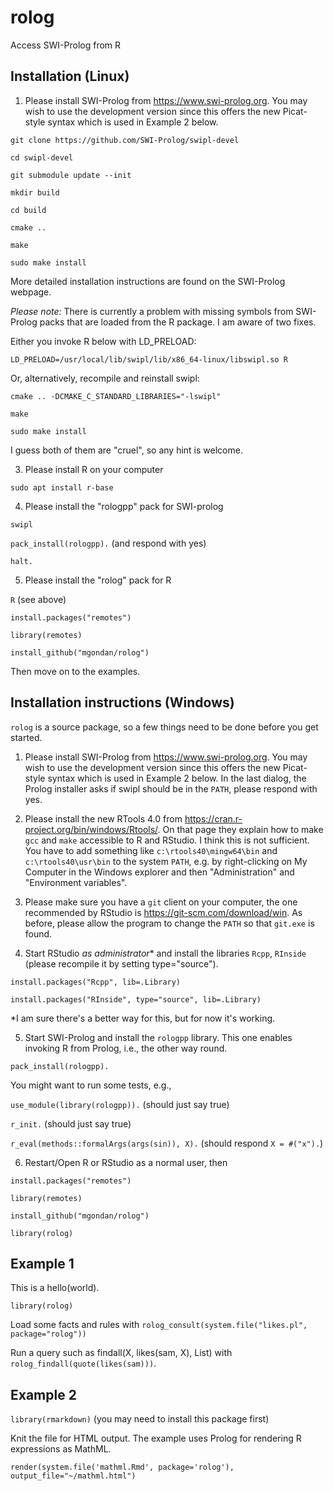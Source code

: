 # rolog
Access SWI-Prolog from R

## Installation (Linux)

1. Please install SWI-Prolog from https://www.swi-prolog.org. You may wish to use the development version since this offers the new Picat-style syntax which is used in Example 2 below. 

`git clone https://github.com/SWI-Prolog/swipl-devel`

`cd swipl-devel`

`git submodule update --init`

`mkdir build`

`cd build`

`cmake ..`

`make`

`sudo make install`

More detailed installation instructions are found on the SWI-Prolog webpage.

_Please note:_ There is currently a problem with missing symbols from SWI-Prolog packs that are loaded from the R package. I am aware of two fixes. 

Either you invoke R below with LD_PRELOAD:

`LD_PRELOAD=/usr/local/lib/swipl/lib/x86_64-linux/libswipl.so R`

Or, alternatively, recompile and reinstall swipl:

`cmake .. -DCMAKE_C_STANDARD_LIBRARIES="-lswipl"`

`make`

`sudo make install`

I guess both of them are "cruel", so any hint is welcome.

3. Please install R on your computer

`sudo apt install r-base`

4. Please install the "rologpp" pack for SWI-prolog

`swipl`

`pack_install(rologpp).` (and respond with yes)

`halt.`

5. Please install the "rolog" pack for R

`R` (see above)

`install.packages("remotes")`

`library(remotes)`

`install_github("mgondan/rolog")`

Then move on to the examples.

## Installation instructions (Windows)

`rolog` is a source package, so a few things need to be done before you get started.

1. Please install SWI-Prolog from https://www.swi-prolog.org. You may wish to use the development version since this offers the new Picat-style syntax which is used in Example 2 below. In the last dialog, the Prolog installer asks if swipl should be in the `PATH`, please respond with yes.

2. Please install the new RTools 4.0 from https://cran.r-project.org/bin/windows/Rtools/. On that page they explain how to make `gcc` and `make` accessible to R and RStudio. I think this is not sufficient. You have to add something like `c:\rtools40\mingw64\bin` and `c:\rtools40\usr\bin` to the system `PATH`, e.g. by right-clicking on My Computer in the Windows explorer and then "Administration" and "Environment variables".

3. Please make sure you have a `git` client on your computer, the one recommended by RStudio is https://git-scm.com/download/win. As before, please allow the program to change the `PATH` so that `git.exe` is found.

4. Start RStudio _as administrator_* and install the libraries `Rcpp`, `RInside` (please recompile it by setting type="source").

`install.packages("Rcpp", lib=.Library)`

`install.packages("RInside", type="source", lib=.Library)`

*I am sure there's a better way for this, but for now it's working.

5. Start SWI-Prolog and install the `rologpp` library. This one enables invoking R from Prolog, i.e., the other way round.

`pack_install(rologpp).`

You might want to run some tests, e.g.,

`use_module(library(rologpp)).` (should just say true)

`r_init.` (should just say true)

`r_eval(methods::formalArgs(args(sin)), X).` (should respond `X = #("x").`)

6. Restart/Open R or RStudio as a normal user, then 

`install.packages("remotes")`

`library(remotes)`

`install_github("mgondan/rolog")`

`library(rolog)`

## Example 1

This is a hello(world).

`library(rolog)`

Load some facts and rules with `rolog_consult(system.file("likes.pl", package="rolog"))`

Run a query such as findall(X, likes(sam, X), List) with `rolog_findall(quote(likes(sam)))`.

## Example 2

`library(rmarkdown)` (you may need to install this package first)

Knit the file for HTML output. The example uses Prolog for rendering R expressions as MathML.

`render(system.file('mathml.Rmd', package='rolog'), output_file="~/mathml.html")`
